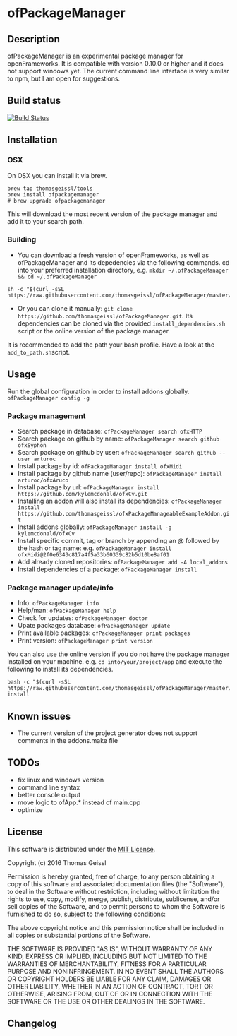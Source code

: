 # ofPackageManager

## Description
ofPackageManager is an experimental package manager for openFrameworks. It is compatible with version 0.10.0 or higher and it does not support windows yet.
The current command line interface is very similar to npm, but I am open for suggestions.

## Build status
[![Build Status](https://travis-ci.org/thomasgeissl/ofPackageManager.svg?branch=master)](https://travis-ci.org/thomasgeissl/ofPackageManager)


## Installation
### OSX
On OSX you can install it via brew.
```
brew tap thomasgeissl/tools
brew install ofpackagemanager
# brew upgrade ofpackagemanager
```
This will download the most recent version of the package manager and add it to your search path.

### Building
* You can download a fresh version of openFrameworks, as well as ofPackageManager and its depedencies via the following commands.
cd into your preferred installation directory, e.g. `mkdir ~/.ofPackageManager && cd ~/.ofPackageManager`
```
sh -c "$(curl -sSL https://raw.githubusercontent.com/thomasgeissl/ofPackageManager/master/scripts/install.sh)"
```
* Or you can clone it manually: `git clone https://github.com/thomasgeissl/ofPackageManager.git`. Its dependencies can be cloned via the provided `install_dependencies.sh` script or the online version of the package manager.

It is recommended to add the path your bash profile. Have a look at the `add_to_path.sh`script.


## Usage
Run the global configuration in order to install addons globally. `ofPackageManager config -g`

### Package management
* Search package in database: ``` ofPackageManager search ofxHTTP ```
* Search package on github by name: ``` ofPackageManager search github ofxSyphon ```
* Search package on github by user: ``` ofPackageManager search github --user arturoc ```
* Install package by id: ``` ofPackageManager install ofxMidi ```
* Install package by github name (user/repo): ``` ofPackageManager install arturoc/ofxAruco ```
* Install package by url: ``` ofPackageManager install https://github.com/kylemcdonald/ofxCv.git ```
* Installing an addon will also install its dependencies: ` ofPackageManager install https://github.com/thomasgeissl/ofxPackageManageableExampleAddon.git `
* Install addons globally: ``` ofPackageManager install -g kylemcdonald/ofxCv ```
* Install specific commit, tag or branch by appending an @ followed by the hash or tag name: e.g. ` ofPackageManager install ofxMidi@2f0e6343c817a4f5a33b60339c82b5d10be8af01 `
* Add already cloned repositories: ``` ofPackageManager add -A local_addons ```
* Install dependencies of a package: ``` ofPackageManager install ```

### Package manager update/info
* Info: `ofPackageManager info`
* Help/man: `ofPackageManager help`
* Check for updates: ``` ofPackageManager doctor ```
* Upate packages database: ``` ofPackageManager update ```
* Print available packages: ``` ofPackageManager print packages ```
* Print version: ``` ofPackageManager print version ```

You can also use the online version if you do not have the package manager installed on your machine. e.g. `cd into/your/project/app` and execute the following to install its dependencies.

```
bash -c "$(curl -sSL https://raw.githubusercontent.com/thomasgeissl/ofPackageManager/master/scripts/ofPackageManager.sh)" install
```

## Known issues
* The current version of the project generator does not support comments in the addons.make file

## TODOs
* fix linux and windows version
* command line syntax
* better console output
* move logic to ofApp.* instead of main.cpp
* optimize

## License
This software is distributed under the [MIT License](https://en.wikipedia.org/wiki/MIT_License).

Copyright (c) 2016 Thomas Geissl

Permission is hereby granted, free of charge, to any person obtaining a copy of this software and associated documentation files (the "Software"), to deal in the Software without restriction, including without limitation the rights to use, copy, modify, merge, publish, distribute, sublicense, and/or sell copies of the Software, and to permit persons to whom the Software is furnished to do so, subject to the following conditions:

The above copyright notice and this permission notice shall be included in all copies or substantial portions of the Software.

THE SOFTWARE IS PROVIDED "AS IS", WITHOUT WARRANTY OF ANY KIND, EXPRESS OR IMPLIED, INCLUDING BUT NOT LIMITED TO THE WARRANTIES OF MERCHANTABILITY, FITNESS FOR A PARTICULAR PURPOSE AND NONINFRINGEMENT. IN NO EVENT SHALL THE AUTHORS OR COPYRIGHT HOLDERS BE LIABLE FOR ANY CLAIM, DAMAGES OR OTHER LIABILITY, WHETHER IN AN ACTION OF CONTRACT, TORT OR OTHERWISE, ARISING FROM, OUT OF OR IN CONNECTION WITH THE SOFTWARE OR THE USE OR OTHER DEALINGS IN THE SOFTWARE.

## Changelog
